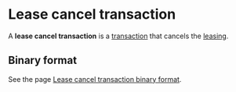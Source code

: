 # Lease cancel transaction

A **lease cancel transaction** is a [transaction](/en/blockchain/transaction.md) that cancels the [leasing](/en/blockchain/leasing.md).

## Binary format

See the page [Lease cancel transaction binary format](/en/blockchain/binary-format/transaction-binary-format/lease-cancel-transaction-binary-format.md).
